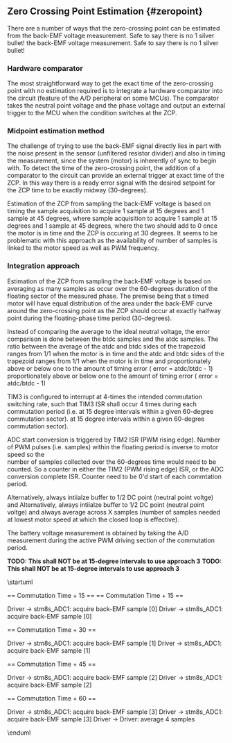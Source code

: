 ## Zero Crossing Point Estimation {#zeropoint}

There are a number of ways that the zero-crossing point can be estimated from 
the back-EMF voltage measurement. Safe to say there is no 1 silver bullet!
the back-EMF voltage measurement. Safe to say there is no 1 silver bullet!

### Hardware comparator

The most straightforward way to get the exact time of the zero-crossing point
with no estimation required is to integrate a hardware comparator into the 
circuit (feature of the A/D peripheral on some MCUs). The comparator takes
the neutral point voltage and the phase voltage and output an external trigger
to the MCU when the condition switches at the ZCP. 

### Midpoint estimation method

The challenge of trying to use the back-EMF signal directly lies in part
with the noise present in the sensor (unfiltered resistor divider) and also in 
timing the measurement, since the system (motor) is inherently of sync to begin 
with. To detect the time of the zero-crossing point, the addition of a comparator 
to the circuit can provide an external trigger at exact time of the ZCP.
In this way there is a ready error signal with the desired setpoint for the ZCP
time to be exactly midway (30-degrees).

Estimation of the ZCP from sampling the back-EMF voltage is based on timing the 
sample acquisition to acquire 1 sample at 15 degrees and 1 sample at 45 degrees, where 
sample acquisition to acquire 1 sample at 15 degrees and 1 sample at 45 degrees, where 
the two should add to 0 once the motor is in time and the ZCP is occuring at 30 degrees.
It seems to be problematic with this approach as the availability of number 
of samples is linked to the motor speed as well as PWM frequency.

### Integration approach

Estimation of the ZCP from sampling the back-EMF voltage is based on averaging 
as many samples as occur over the 60-degrees duration of the floating sector of 
the measured phase. The premise being that a timed motor will have equal distribution of 
the area under the back-EMF curve around the zero-crossing point as the ZCP should 
occur at exactly halfway point during the floating-phase time period (30-degrees). 

Instead of comparing the average to the ideal neutral voltage, the error comparison
is done between the btdc samples and the atdc samples. The ratio between the average of 
the atdc and  btdc sides of the trapezoid ranges from 1/1 when the motor is in time and 
the atdc and  btdc sides of the trapezoid ranges from 1/1 when the motor is in time and 
proportionately above or below one to the amount of timing error ( error = atdc/btdc - 1)
proportionately above or below one to the amount of timing error ( error = atdc/btdc - 1)

TIM3 is configured to interrupt at 4-times the intended commutation switching 
rate, such that TIM3 ISR shall occur 4 times during each commutation period (i.e. 
at 15 degree intervals within a given 60-degree commutation sector). 
at 15 degree intervals within a given 60-degree commutation sector). 

ADC start conversion is triggered by TIM2 ISR (PWM rising edge). Number of PWM 
pulses (i.e. samples) within the floating period is inverse to motor speed so the  
number of samples collected over the 60-degrees time would need to be counted. 
So a counter in either the TIM2 (PWM rising edge) ISR, or the ADC conversion complete
ISR. Counter need to be 0'd start of each commtation period. 

Alternatively, always intiialze buffer to 1/2 DC point (neutral point voltge) and 
Alternatively, always intiialze buffer to 1/2 DC point (neutral point voltge) and 
always average across X samples (number of samples needed at lowest motor speed at which 
the closed loop is effective). 

The battery voltage measurement is obtained by taking the A/D measurement during 
the active PWM driving section of the commutation period.

<b>TODO: This  shall NOT be at 15-degree intervals to use approach 3</b> 
<b>TODO: This  shall NOT be at 15-degree intervals to use approach 3</b> 

\startuml

== Commutation Time + 15 ==
== Commutation Time + 15 ==

Driver -> stm8s_ADC1: acquire back-EMF sample [0]
Driver -> stm8s_ADC1: acquire back-EMF sample [0]

== Commutation Time + 30 ==

Driver -> stm8s_ADC1: acquire back-EMF sample [1]
Driver -> stm8s_ADC1: acquire back-EMF sample [1]

== Commutation Time + 45 ==

Driver -> stm8s_ADC1: acquire back-EMF sample [2]
Driver -> stm8s_ADC1: acquire back-EMF sample [2]

== Commutation Time + 60 ==

Driver -> stm8s_ADC1: acquire back-EMF sample [3]
Driver -> stm8s_ADC1: acquire back-EMF sample [3]
Driver -> Driver: average 4 samples

\enduml 
